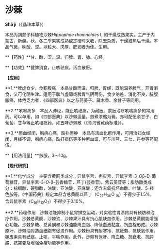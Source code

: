 # 沙棘

**Shā jí**（《晶珠本草》）

本品为胡颓子科植物沙棘*Hippophae rhamnoides* L.的干燥成熟果实。主产于内蒙古、新疆。秋、冬二季果实成熟或冻硬时采收，除去杂质，干燥或蒸后干燥。本品气微，味酸、涩。以粒大、肉厚、肥润者为佳。生用。

**【药性】**甘、酸、涩，温。归脾、胃、肺、心经。

**【功效】**健脾消食，止咳祛痰，活血散瘀。

**【应用】**

**1.**脾虚食少，食积腹痛　本品甘酸而温，归脾、胃经，既能温养脾气，开胃消食，又可化阴生津。适用于脾气虚弱或脾胃气阴两伤，食少纳差，消化不良，脘腹胀痛，体倦乏力者，《四部医典》以之与芫荽子、藏木香、余甘子等同用。

**2.**咳嗽痰多　本品入肺经，能止咳祛痰，为藏医、蒙医治疗咳喘痰多的常用药。可以单用，如《四部医典》以沙棘适量，煎煮浓缩为膏。亦可配伍余甘子、白葡萄、甘草等止咳祛痰药，如五味沙棘散（《青海省藏药标准》）。

**3.**瘀血经闭，胸痹心痛，跌扑瘀肿　本品有活血化瘀作用，可用治妇女经闭，月经不调，胸痹心痛，跌打损伤等多种瘀血证，可与川芎、三七、丹参等药配伍。

**【用法用量】**煎服，3～10g。

**【现代研究】**

**1.**化学成分　主要含黄酮类成分：异鼠李素，槲皮素，异鼠李素-3-*O*β-D-葡萄糖苷，异鼠李素-3-*O*-β-芸香糖苷，芦丁(芸香苷)，紫云英苷等；脂肪酸类成分：棕榈酸，硬脂酸，油酸，亚油酸，亚麻酸；还含去氧抗坏血酸、叶酸、5-羟色胺等。《中国药典》规定本品含总黄酮以芦丁（C<sub>27</sub>H<sub>30</sub>O<sub> 16</sub>）不得少于1.5%，含异鼠李素（C<sub>16</sub>H<sub>12</sub>O<sub>7</sub>）不得少于0.10%。

**2.**药理作用　沙棘油能抑制小鼠胃排空运动，对实验性胃溃疡具有预防和治疗作用。沙棘总黄酮、沙棘油、沙棘果汁具有抗心肌缺血作用。沙棘总黄酮能增强心功能。沙棘多糖、总黄酮和沙棘油能降血脂、降低血液黏度、抗血栓形成。沙棘原汁、沙棘油对造血细胞有促进作用。沙棘粉具有耐寒冷、抗疲劳、抗缺氧作用。槲皮素具有祛痰、止咳、平喘作用。此外，沙棘有保肝、降血糖、抗衰老、抗肿瘤、抗突变及增强免疫功能等作用。